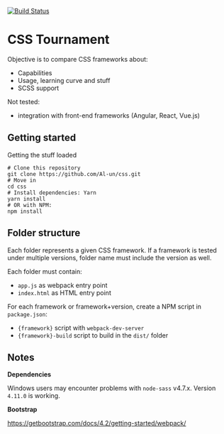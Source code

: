 [![Build Status](https://travis-ci.com/Al-un/css.svg?branch=master)](https://travis-ci.com/Al-un/css)

# CSS Tournament

Objective is to compare CSS frameworks about:

- Capabilities
- Usage, learning curve and stuff
- SCSS support

Not tested:

- integration with front-end frameworks (Angular, React, Vue.js)

## Getting started

Getting the stuff loaded

```shell
# Clone this repository
git clone https://github.com/Al-un/css.git
# Move in
cd css
# Install dependencies: Yarn
yarn install
# OR with NPM:
npm install
```

## Folder structure

Each folder represents a given CSS framework. If a framework is tested under
multiple versions, folder name must include the version as well.

Each folder must contain:

- `app.js` as webpack entry point
- `index.html` as HTML entry point

For each framework or framework+version, create a NPM script in `package.json`:

- `{framework}` script with `webpack-dev-server`
- `{framework}-build` script to build in the `dist/` folder

## Notes

**Dependencies**

Windows users may encounter problems with `node-sass` v4.7.x. Version `4.11.0` is working.

**Bootstrap**

https://getbootstrap.com/docs/4.2/getting-started/webpack/
